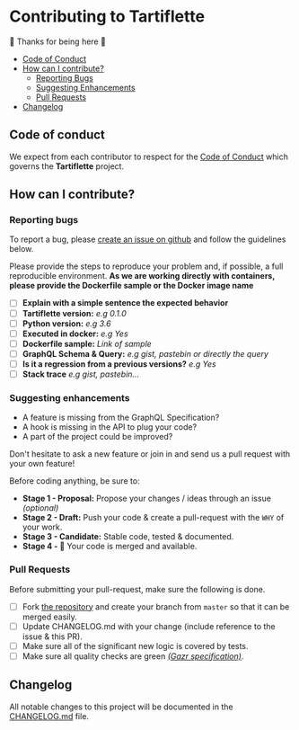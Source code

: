 # Contributing to Tartiflette

:tada: Thanks for being here :tada:

* [Code of Conduct](#code-of-conduct)
* [How can I contribute?](#how-can-i-contribute)
  * [Reporting Bugs](#reporting-bugs)
  * [Suggesting Enhancements](#suggesting-enhancements)
  * [Pull Requests](#pull-requests)
* [Changelog](#changelog)

## Code of conduct

We expect from each contributor to respect for the [Code of Conduct](./CODE-OF-CONDUCT.md) which governs the **Tartiflette** project.

## How can I contribute?

### Reporting bugs

To report a bug, please [create an issue on github](https://github.com/dailymotion/tartiflette/issues/new) and follow the guidelines below.

Please provide the steps to reproduce your problem and, if possible, a full reproducible environment. **As we are working directly with containers, please provide the Dockerfile sample or the Docker image name**

* [ ] **Explain with a simple sentence the expected behavior**
* [ ] **Tartiflette version:** _e.g 0.1.0_
* [ ] **Python version:** _e.g 3.6_
* [ ] **Executed in docker:** _e.g Yes_
* [ ] **Dockerfile sample:** _Link of sample_
* [ ] **GraphQL Schema & Query:** _e.g gist, pastebin or directly the query_
* [ ] **Is it a regression from a previous versions?** _e.g Yes_
* [ ] **Stack trace** _e.g gist, pastebin..._

### Suggesting enhancements

* A feature is missing from the GraphQL Specification?
* A hook is missing in the API to plug your code?
* A part of the project could be improved?

Don't hesitate to ask a new feature or join in and send us a pull request with your own feature!

Before coding anything, be sure to:
* **Stage 1 - Proposal:** Propose your changes / ideas through an issue _(optional)_
* **Stage 2 - Draft:** Push your code & create a pull-request with the `WHY` of your work.
* **Stage 3 - Candidate:** Stable code, tested & documented.
* **Stage 4 - :tada:** Your code is merged and available.

### Pull Requests

Before submitting your pull-request, make sure the following is done.

* [ ] Fork [the repository](https://github.com/dailymotion/tartiflette) and create your branch from `master` so that it can be merged easily.
* [ ] Update CHANGELOG.md with your change (include reference to the issue & this PR).
* [ ] Make sure all of the significant new logic is covered by tests.
* [ ] Make sure all quality checks are green _[(Gazr specification)](https://gazr.io)_.

## Changelog

All notable changes to this project will be documented in the [CHANGELOG.md](https://github.com/dailymotion/tartiflette/blob/master/CHANGELOG.md) file.
